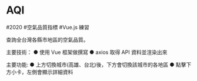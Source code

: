 # AQI
#2020 #空氣品質指標 #Vue.js 練習

<p> 查詢全台灣各縣市地區的空氣品質。 </p>

主要技術：
● 使用 Vue 框架做撰寫
● axios 取得 API 資料並渲染出來

主要功能:
● 上方切換城市(高雄、台北)後，下方會切換該城市的各地區
● 點擊下方小卡，左側會顯示詳細資料
